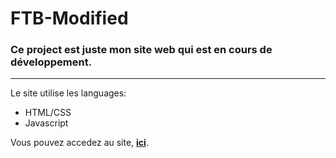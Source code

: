 # FTB-Modified
### Ce project est juste mon site web qui est en cours de développement.

---

Le site utilise les languages:

* HTML/CSS
* Javascript

Vous pouvez accedez au site, **[ici](http://fr.ftbmodified.ovh)**.